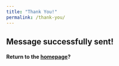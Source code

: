 ```yaml
---
title: "Thank You!"
permalink: /thank-you/
---
```


<div class="text-center">

## Message successfully sent!

#### Return to the [homepage](/ "Home")?

</div>
